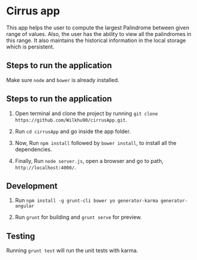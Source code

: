 # Cirrus app

This app helps the user to compute the largest Palindrome between given range of values. Also, the user has the ability to view all the palindromes in this range. It also maintains the historical information in the local storage which is persistent.

## Steps to run the application

Make sure `node` and `bower` is already installed.

## Steps to run the application

1) Open terminal and clone the project by running `git clone https://github.com/Wilkhu90/cirrusApp.git`.

2) Run `cd cirrusApp` and go inside the app folder.

3) Now, Run `npm install` followed by `bower install`, to install all the dependencies.

3) Finally, Run `node server.js`, open a browser and go to path, `http://localhost:4000/`.

## Development

1) Run `npm install -g grunt-cli bower yo generator-karma generator-angular`

2) Run `grunt` for building and `grunt serve` for preview.

## Testing

Running `grunt test` will run the unit tests with karma.
